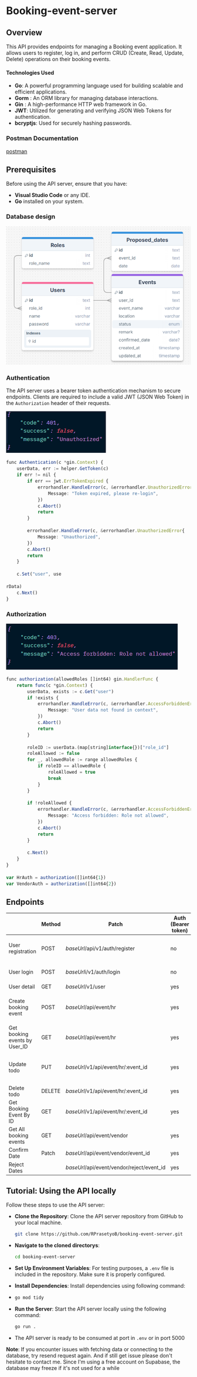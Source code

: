 # Booking-event-server

## Overview

This API provides endpoints for managing a Booking event application. It allows users to register, log in, and perform CRUD (Create, Read, Update, Delete) operations on their booking events.

#### Technologies Used

- **Go**: A powerful programming language used for building scalable and efficient applications.
- **Gorm** : An ORM library for managing database interactions.
- **Gin** : A high-performance HTTP web framework in Go.
- **JWT**: Utilized for generating and verifying JSON Web Tokens for authentication.
- **bcryptjs**: Used for securely hashing passwords.

### Postman Documentation

[postman](https://documenter.getpostman.com/view/36914326/2sAYHxnPdy)

## Prerequisites

Before using the API server, ensure that you have:

- **Visual Studio Code** or any IDE.
- **Go** installed on your system.
  
  

### Database design

![](assets/img/README/2024-12-13-14-44-38-image.png)

### Authentication

The API server uses a bearer token authentication mechanism to secure endpoints. Clients are required to include a valid JWT (JSON Web Token) in the `Authorization` header of their requests.

![](assets/img/README/2024-12-13-14-20-21-image.png)

```ts
func Authentication(c *gin.Context) {
	userData, err := helper.GetToken(c)
	if err != nil {
		if err == jwt.ErrTokenExpired {
			errorhandler.HandleError(c, &errorhandler.UnauthorizedError{
				Message: "Token expired, please re-login",
			})
			c.Abort()
			return
		}

		errorhandler.HandleError(c, &errorhandler.UnauthorizedError{
			Message: "Unauthorized",
		})
		c.Abort()
		return
	}

	c.Set("user", use

rData)
	c.Next()
}

```

### Authorization

![](assets/img/README/2024-12-13-14-19-45-image.png)

```ts
func authorization(allowedRoles []int64) gin.HandlerFunc {
	return func(c *gin.Context) {
		userData, exists := c.Get("user")
		if !exists {
			errorhandler.HandleError(c, &errorhandler.AccessForbiddenError{
				Message: "User data not found in context",
			})
			c.Abort()
			return
		}

		roleID := userData.(map[string]interface{})["role_id"]
		roleAllowed := false
		for _, allowedRole := range allowedRoles {
			if roleID == allowedRole {
				roleAllowed = true
				break
			}
		}

		if !roleAllowed {
			errorhandler.HandleError(c, &errorhandler.AccessForbiddenError{
				Message: "Access forbidden: Role not allowed",
			})
			c.Abort()
			return
		}

		c.Next()
	}
}

var HrAuth = authorization([]int64{1})
var VendorAuth = authorization([]int64{2})
```



## Endpoints

|                               | Method | Patch                                      | Auth (Bearer token) | Req.body                                                           |
| ----------------------------- | ------ | ------------------------------------------ | ------------------- | ------------------------------------------------------------------ |
| User registration             | POST   | *baseUrl*/api/v1/auth/register             | no                  | name: string,<br>role: string,<br/>password: string                |
| User login                    | POST   | *baseUrl*i/v1/auth/login                   | no                  | name: string, password: string                                     |
| User detail                   | GET    | *baseUrl*/v1/user                          | yes                 | -                                                                  |
| Create booking event          | POST   | *baseUrl*/api/event/hr                     | yes                 | event_name: string, proposed_dates: []string,<br/>location: string |
| Get booking events by User_ID | GET    | *baseUrl*/api/event/hr                     | yes                 | -                                                                  |
| Update todo                   | PUT    | *baseUrl*/v1/api/event/hr/:event_id        | yes                 | event_name: string, proposed_dates: []string,<br/>location: string |
| Delete todo                   | DELETE | *baseUrl*/v1/api/event/hr/:event_id        | yes                 |                                                                    |
| Get Booking Event By ID       | GET    | *baseUrl*/v1/api/event/hr/:event_id        | yes                 |                                                                    |
| Get All booking events        | GET    | *baseUrl*/api/event/vendor                 | yes                 |                                                                    |
| Confirm Date                  | Patch  | *baseUrl*/api/event/vendor/event_id        | yes                 | confirmed_date: "DD/MM/YYYY"                                       |
| Reject Dates                  |        | *baseUrl*/api/event/vendor/reject/event_id | yes                 | remark: string                                                     |



## Tutorial: Using the API locally

Follow these steps to use the API server:

- **Clone the Repository**: Clone the API server repository from GitHub to your local machine.
  
  ```bash
  git clone https://github.com/RPrasetyoB/booking-event-server.git
  ```

- **Navigate to the cloned directorys**:
  
  ```bash
  cd booking-event-server
  ```

- **Set Up Environment Variables**:  For testing purposes, a `.env` file is included in the repository. Make sure it is properly configured.

- **Install Dependencies**: Install dependencies using following command:

- ```bash
  go mod tidy
  ```

- **Run the Server**: Start the API server locally using the following command:
  
  ```bash
  go run .
  ```

- The API server is ready to be consumed at port in `.env` or in port 5000

**Note**:
If you encounter issues with fetching data or connecting to the database, try resend request again. And if still get issue please don't hesitate to contact me. Since I'm using a free account on Supabase, the database may freeze if it's not used for a while